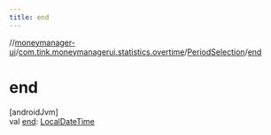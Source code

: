 ```yaml
---
title: end
---
```

//[moneymanager-ui](../../../index.html)/[com.tink.moneymanagerui.statistics.overtime](../index.html)/[PeriodSelection](index.html)/[end](end.html)



# end



[androidJvm]\
val [end](end.html): [LocalDateTime](https://developer.android.com/reference/kotlin/java/time/LocalDateTime.html)




